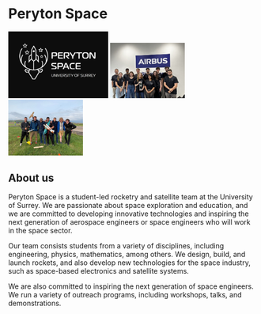 # Peryton Space

<img src="https://github.com/PerytonSpace/.github/blob/main/assets/img/PerytonSpace Logo.png" width = 40% height = 40%>
<img src="https://github.com/PerytonSpace/.github/blob/main/assets/img/SDC2023.jpg" width = 30% height = 40%><img src="https://github.com/PerytonSpace/.github/blob/main/assets/img/Mach23.jpg" width = 30% height = 40%>

## About us
Peryton Space is a student-led rocketry and satellite team at the University of Surrey. We are passionate about space exploration and education, and we are committed to developing innovative technologies and inspiring the next generation of aerospace engineers or space engineers who will work in the space sector.

Our team consists students from a variety of disciplines, including engineering, physics, mathematics, among others. We design, build, and launch rockets, and also develop new technologies for the space industry, such as space-based electronics and satellite systems.

We are also committed to inspiring the next generation of space engineers. We run a variety of outreach programs, including workshops, talks, and demonstrations.
